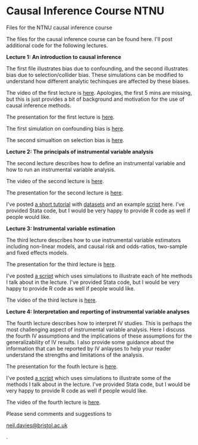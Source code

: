 # Causal Inference Course NTNU
Files for the NTNU causal inference course

The files for the causal inference course can be found here. I'll post additional code for the following lectures. 

<b>Lecture 1: An introduction to causal inference</b>

The first file illustrates bias due to confounding, and the second illustrates bias due to selection/collider bias. These simulations can be modified to understand how different analytic techinques are affected by these biases. 

The video of the first lecture is <a href="https://ntnu.cloud.panopto.eu/Panopto/Pages/Viewer.aspx?id=73fb0897-2b58-497a-87f7-ac3800aa01ec">here</a>. Apologies, the first 5 mins are missing, but this is just provides a bit of background and motivation for the use of causal inference methods. 

The presentation for the first lecture is <a href="https://github.com/nmdavies/causal_inf_course/raw/main/lecture_1_intro_causal_inf.pptx">here</a>.

The first simulation on confounding bias is <a href="https://github.com/nmdavies/causal_inf_course/blob/main/reg_1_confounding.do">here</a>.

The second simualtion on selection bias is  <a href="https://github.com/nmdavies/causal_inf_course/blob/main/reg_2_selection_collider_bias.do">here</a>.

<b>Lecture 2: The principals of instrumental variable analysis</b>

The second lecture describes how to define an instrumental variable and how to run an instrumental variable analysis. 

The video of the second lecture is <a href="https://ntnu.cloud.panopto.eu/Panopto/Pages/Viewer.aspx?id=b19c2912-54a6-4867-ac0d-ac7000915914">here</a>. 

The presentation for the second lecture is <a href="https://github.com/nmdavies/causal_inf_course/raw/main/lecture_2_principals_of_iv_analysis.pptx">here</a>.

I've posted <a href="https://github.com/nmdavies/causal_inf_course/raw/main/iv_practical_2020_nmd_201106.docx">a short tutorial</a>  with <a href="https://github.com/nmdavies/causal_inf_course/blob/raw/iv_practical_2020.dta">datasets</a> and an example <a href="https://github.com/nmdavies/causal_inf_course/blob/main/reg_1_code_iv_practical.do">script</a> here. I've provided Stata code, but I would be very happy to provide R code as well if people would like. 

<b>Lecture 3: Instrumental variable estimation</b>

The third lecture describes how to use instrumental variable estimators including non-linear models, and causal risk and odds-ratios, two-sample and fixed effects models.

The presentation for the third lecture is <a href="https://github.com/nmdavies/causal_inf_course/raw/main/lecture_3_estimation_using_ivs.pptx">here</a>.

I've posted <a href="https://github.com/nmdavies/causal_inf_course/raw/main/cr_1_estimators.do">a script</a> which uses simulations to illustrate each of hte methods I talk about in the lecture. I've provided Stata code, but I would be very happy to provide R code as well if people would like. 

The video of the third lecture is <a href="https://ntnu.cloud.panopto.eu/Panopto/Pages/Viewer.aspx?id=d2d41ceb-dc06-47b3-b7f0-ac7900df5035">here</a>. 

<b>Lecture 4: Interpretation and reporting of instrumental variable analyses</b>

The fourth lecture describes how to interpret IV studies. This is perhaps the most challenging aspect of instrumental variable analysis. Here I discuss the fourth IV assumptions and the implications of these assumptions for the generalizability of IV results. I also provide some guidance about the information that can be reported by IV anlayses to help your reader understand the strengths and limitations of the analysis. 

The presentation for the fouth lecture is <a href="https://github.com/nmdavies/causal_inf_course/raw/main/lecture_4_interpretation_using_ivs.pptx">here</a>.

I've posted <a href="https://github.com/nmdavies/causal_inf_course/raw/main/cr_1_sims_point_identification.do">a script</a> which uses simulations to illustrate some of the methods I talk about in the lecture. I've provided Stata code, but I would be very happy to provide R code as well if people would like. 

The video of the fourth lecture is <a href="https://ntnu.cloud.panopto.eu/Panopto/Pages/Viewer.aspx?id=dd1fda15-390b-49b0-b57d-ac8e00c6ed39">here</a>. 


Please send comments and suggestions to <p><a href="mailto:neil.davies@bristol.ac.uk">neil.davies@bristol.ac.uk</a></p>.

